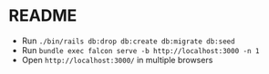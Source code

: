 # README

* Run `./bin/rails db:drop db:create db:migrate db:seed`
* Run `bundle exec falcon serve -b http://localhost:3000 -n 1`
* Open `http://localhost:3000/` in multiple browsers
